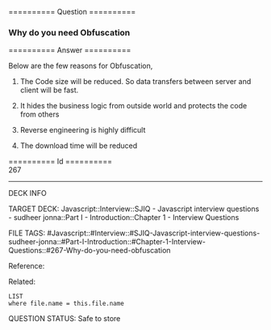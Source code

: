 ========== Question ==========  

### Why do you need Obfuscation  

========== Answer ==========  

Below are the few reasons for Obfuscation,

1. The Code size will be reduced. So data transfers between server and client
    will be fast.

2. It hides the business logic from outside world and protects the code from
    others

3. Reverse engineering is highly difficult

4. The download time will be reduced

========== Id ==========  
267

---

DECK INFO

TARGET DECK: Javascript::Interview::SJIQ - Javascript interview questions - sudheer jonna::Part I - Introduction::Chapter 1 - Interview Questions

FILE TAGS: #Javascript::#Interview::#SJIQ-Javascript-interview-questions-sudheer-jonna::#Part-I-Introduction::#Chapter-1-Interview-Questions::#267-Why-do-you-need-obfuscation

Reference:

Related:

```dataview
LIST
where file.name = this.file.name
```

QUESTION STATUS: Safe to store
